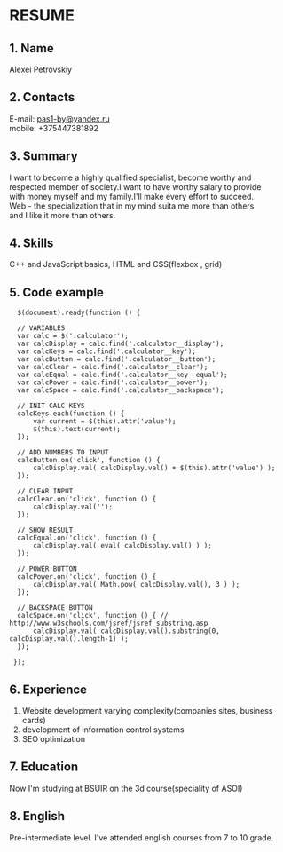 # RESUME

## 1. Name

Alexei Petrovskiy

## 2. Contacts

  E-mail: pas1-by@yandex.ru  
  mobile: +375447381892
  
## 3. Summary

  I want  to become a highly qualified specialist, become worthy and    
  respected member of society.I want to have worthy salary to provide  
  with money myself and my family.I'll make every effort to succeed.  
  Web - the specialization that in my mind suita me more than others   
  and I like it more than others.
  
## 4. Skills

C++ and JavaScript basics, HTML and CSS(flexbox , grid)

## 5. Code example

      $(document).ready(function () {

      // VARIABLES
      var calc = $('.calculator');
      var calcDisplay = calc.find('.calculator__display');
      var calcKeys = calc.find('.calculator__key');
      var calcButton = calc.find('.calculator__button');
      var calcClear = calc.find('.calculator__clear');
      var calcEqual = calc.find('.calculator__key--equal');
      var calcPower = calc.find('.calculator__power');
      var calcSpace = calc.find('.calculator__backspace');

      // INIT CALC KEYS
      calcKeys.each(function () {
          var current = $(this).attr('value');
          $(this).text(current);
      });

      // ADD NUMBERS TO INPUT
      calcButton.on('click', function () {
          calcDisplay.val( calcDisplay.val() + $(this).attr('value') );
      });

      // CLEAR INPUT
      calcClear.on('click', function () {
          calcDisplay.val('');
      });

      // SHOW RESULT
      calcEqual.on('click', function () {
          calcDisplay.val( eval( calcDisplay.val() ) );
      });

      // POWER BUTTON
      calcPower.on('click', function () {
          calcDisplay.val( Math.pow( calcDisplay.val(), 3 ) );
      });

      // BACKSPACE BUTTON
      calcSpace.on('click', function () { // http://www.w3schools.com/jsref/jsref_substring.asp
          calcDisplay.val( calcDisplay.val().substring(0, calcDisplay.val().length-1) );
      });

     });

## 6. Experience

1. Website development varying complexity(companies sites, business cards)  
2. development of information control systems  
3. SEO optimization  

## 7. Education

Now I'm studying at BSUIR on the 3d course(speciality of ASOI)

## 8.  English   
Pre-intermediate level. I've attended english courses from 7 to 10 grade.
